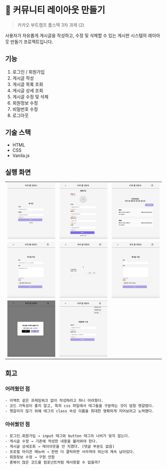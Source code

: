 # 💬 커뮤니티 레이아웃 만들기

> 카카오 부트캠프 풀스택 3차 과제 (2)

사용자가 자유롭게 게시글을 작성하고, 수정 및 삭제할 수 있는 게시판 시스템의 레이아웃 만들기 프로젝트입니다.

## 기능

1. 로그인 / 회원가입
2. 게시글 작성
3. 게시글 목록 조회
4. 게시글 상세 조회
5. 게시글 수정 및 삭제
6. 회원정보 수정
7. 비밀번호 수정
8. 로그아웃

## 기술 스택

- HTML
- CSS
- Vanila.js

## 실행 화면

<table>
  <tr>
    <td><img src="image/community-fe-login.png" width="300" /></td>
    <td><img src="image/community-fe-register.png" width="300" /></td>
    <td><img src="image/community-fe-post-list.png" width="300" /></td>
  </tr>
  <tr>
    <td><img src="image/community-fe-add-post.png" width="300" /></td>
    <td><img src="image/community-fe-post-detail.png" width="300" /></td>
    <td><img src="image/community-fe-update-post.png" width="300" /></td>
  </tr>
  <tr>
    <td><img src="image/community-fe-post-delete-modal.png" width="300" /></td>
    <td><img src="image/community-fe-update-password.png" width="300" /></td>
    <td></td>
  </tr>
</table>

## 회고

### 어려웠던 점
    - 리액트 같은 프레임워크 없이 작성하려고 하니 어려웠다.
    - 코드 가독성이 좋지 않고, 특히 css 파일에서 태그들을 구분하는 것이 엄청 헷갈렸다.
    - 헷갈리지 않기 위해 태그의 class 속성 이름을 최대한 명확하게 지어보려고 노력했다.
### 아쉬웠던 점
    - 로그인.회원가입 → input 태그와 button 태그의 너비가 맞지 않는다.
    - 게시글 수정 → 기존에 작성한 내용을 불러와야 한다.
    - 게시글 상세조회 → 레이아웃을 안 지켰다. (댓글 부분도 없음)
    - 프로필 아이콘 메뉴바 → 한번 더 클릭하면 사라져야 하는데 계속 남아있다.
    - 회원정보 수정 → 구현 안함
    - 중복이 많은 코드를 컴포넌트처럼 재사용할 수 없을까?